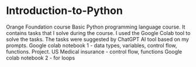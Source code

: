 # Introduction-to-Python
Orange Foundation course
Basic Python programming language course.
It contains tasks that I solve during the course. I used the Google Colab tool to solve the tasks. The tasks were suggested by ChatGPT AI tool based on my prompts.
Google colab notebook 1 - data types, variables, control flow, functions.
Project. US Medical insurance - control flow, functions
Google colab notebook 2 - for loops
